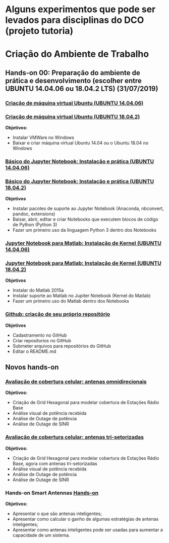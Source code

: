 # Alguns experimentos que pode ser levados para disciplinas do DCO (projeto tutoria)


# Criação do Ambiente de Trabalho

## Hands-on 00: Preparação do ambiente de prática e desenvolvimento (escolher entre UBUNTU 14.04.06 ou 18.04.2 LTS) (31/07/2019)

### [Criação de máquina virtual Ubuntu (UBUNTU 14.04.06)](https://github.com/vicentesousa/tutoria_2020/blob/master/h00_VM.ipynb)
### [Criação de máquina virtual Ubuntu (UBUNTU 18.04.2)](https://github.com/vicentesousa/tutoria_2020/blob/master/h00_VM_18.04.ipynb)
**Objetivos:**
- Instalar VMWare no Windows
- Baixar e criar máquina virtual Ubuntu 14.04 ou o Ubuntu 18.04 no Windows

### [Básico do Jupyter Notebook: Instalação e prática (UBUNTU 14.04.06)](https://github.com/vicentesousa/tutoria_2020/blob/master/h00_BJ.ipynb)
### [Básico do Jupyter Notebook: Instalação e prática (UBUNTU 18.04.2)](https://github.com/vicentesousa/tutoria_2020/blob/master/h00_BJ_18.04.ipynb)
**Objetivos**
- Instalar pacotes de suporte ao Jupyter Notebook (Anaconda, nbconvert, pandoc, extensions)
- Baixar, abrir, editar e criar Notebooks que executem blocos de código de Python (Python 3)
- Fazer um primeiro uso da linguagem Python 3 dentro dos Notebooks

### [Jupyter Notebook para Matlab: Instalação de Kernel (UBUNTU 14.04.06)](https://github.com/vicentesousa/tutoria_2020/blob/master/h00_JM.ipynb)
### [Jupyter Notebook para Matlab: Instalação de Kernel (UBUNTU 18.04.2)](https://github.com/vicentesousa/tutoria_2020/blob/master/h00_JM_18.04.ipynb)
**Objetivos**
- Instalar do Matlab 2015a
- Instalar suporte ao Matlab no Jupiter Notebook (Kernel do Matlab)
- Fazer um primeiro uso do Matlab dentro dos Notebooks

<!---
### [Github: criação de seu próprio repositório (UBUNTU 14.04.06)](http://nbviewer.jupyter.org/github/vicentesousa/DCO2004/blob/master/h00_GIT.ipynb)
--->

### [Github: criação de seu próprio repositório](https://github.com/vicentesousa/tutoria_2020/blob/master/h00_GIT_18.04.ipynb)
**Objetivos**
- Cadastramento no GitHub
- Criar repositorios no GitHub
- Submeter arquivos para repositórios do GitHub
- Editar o README.md

## Novos hands-on

### [Avaliação de cobertura celular: antenas omnidirecionais](https://github.com/vicentesousa/tutoria_2020/blob/master/h_cobertura01.ipynb)
**Objetivos:**
- Criação de Grid Hexagonal para modelar cobertura de Estações Rádio Base
- Análise visual de potência recebida 
- Análise de Outage de potência
- Análise de Outage de SINR

### [Avaliação de cobertura celular: antenas tri-setorizadas](https://github.com/vicentesousa/tutoria_2020/blob/master/h_cobertura02.ipynb)
**Objetivos:**
- Criação de Grid Hexagonal para modelar cobertura de Estações Rádio Base, agora com antenas tri-setorizadas
- Análise visual de potência recebida 
- Análise de Outage de potência
- Análise de Outage de SINR

### Hands-on Smart Antennas [Hands-on](https://github.com/vicentesousa/tutoria_2020/blob/master/h_smart_antennas.ipynb)
**Objetivos:**
- Apresentar o que são antenas inteligentes;
- Apresentar como calcular o ganho de algumas estratégias de antenas inteligentes;
- Apresentar como antenas inteligentes pode ser usadas para aumentar a capacidade de um sistema.

